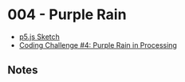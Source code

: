 # 004 - Purple Rain
* [p5.js Sketch](sketch.html)
* [Coding Challenge #4: Purple Rain in Processing](https://www.youtube.com/watch?v=KkyIDI6rQJI)

## Notes
